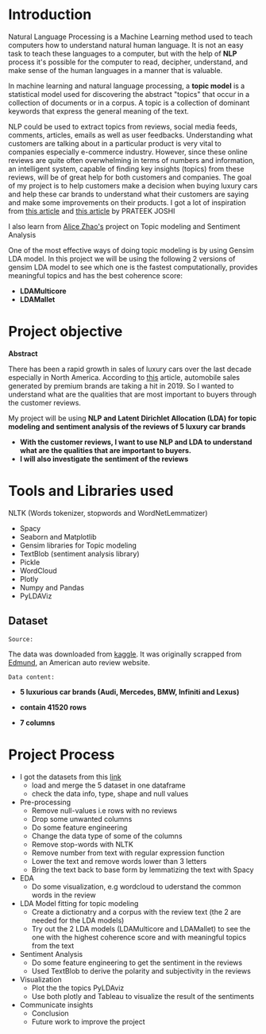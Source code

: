 # Introduction #

Natural Language Processing is a Machine Learning method used to teach computers how to understand natural human language. It is not an easy task to teach these languages to a computer, but with the help of **NLP** process it's possible for the computer to read, decipher, understand, and make sense of the human languages in a manner that is valuable. 

In machine learning and natural language processing, a **topic model** is a statistical model used for discovering the abstract "topics" that occur in a collection of documents or in a corpus. A topic is a collection of dominant keywords that express the general meaning of the text.

NLP could be used to extract topics from reviews, social media feeds, comments, articles, emails as well as user feedbacks. Understanding what customers are talking about in a particular product is very vital to companies especially e-commerce industry. However, since these online reviews are quite often overwhelming in terms of numbers and information, an intelligent system, capable of finding key insights (topics) from these reviews, will be of great help for both customers and companies. The goal of my project is to help customers make a decision when buying luxury cars and help these car brands to understand what their customers are saying and make some improvements on their products. 
I got a lot of inspiration from [this article](https://www.machinelearningplus.com/nlp/topic-modeling-gensim-python/) and [this article](https://www.analyticsvidhya.com/blog/2018/10/mining-online-reviews-topic-modeling-lda/) by PRATEEK JOSHI

I also learn from [Alice Zhao's](https://github.com/adashofdata/nlp-in-python-tutorial) project on Topic modeling and Sentiment Analysis

One of the most effective ways of doing topic modeling is by using Gensim LDA model. In this project we will be using the following 2 versions of gensim LDA model to see which one is the fastest computationally, provides meaningful topics and has the best coherence score:
*  **LDAMulticore**
*  **LDAMallet**

# Project objective #
  **Abstract**

There has been a rapid growth in sales of luxury cars over the last decade especially in North America. According to [this](https://driving.ca/audi/q5/features/feature-story/canadas-10-best-selling-luxury-vehicles-in-2019s-first-half) article, automobile sales generated by premium brands are taking a hit in 2019. So I wanted to understand what are the qualities that are most important to buyers through the customer reviews.

My project will be using **NLP and Latent Dirichlet Allocation (LDA) for topic modeling and sentiment analysis of the reviews of 5 luxury car brands**

*  **With the customer reviews, I want to use NLP and LDA to understand what are the qualities that are important to buyers.** 
*  **I will also investigate the sentiment of the reviews**

# Tools and Libraries used #
NLTK (Words tokenizer, stopwords and WordNetLemmatizer)
* Spacy
* Seaborn and Matplotlib
* Gensim libraries for Topic modeling
* TextBlob (sentiment analysis library)
* Pickle
* WordCloud
* Plotly
* Numpy and Pandas
* PyLDAViz
## Dataset ##

    Source:
    
 The data was downloaded from [kaggle](kaggle.com). It was originally scrapped from [Edmund](Edmund.com), an American auto review website.
        
    Data content:
    
*  **5 luxurious car brands (Audi, Mercedes, BMW, Infiniti and Lexus)**

*  **contain 41520 rows**

*  **7 columns**
# Project Process #
* I got the datasets from this [link](https://www.kaggle.com/ankkur13/edmundsconsumer-car-ratings-and-reviews)
   * load and merge the 5 dataset in one dataframe
   * check the data info, type, shape and null values
* Pre-processing
   * Remove null-values i.e rows with no reviews
   * Drop some unwanted columns
   * Do some feature engineering
   * Change the data type of some of the columns
   * Remove stop-words with NLTK
   * Remove number from text with regular expression function
   * Lower the text and remove words lower than 3 letters
   * Bring the text back to base form by lemmatizing the text with Spacy
* EDA
    * Do some visualization, e.g wordcloud to uderstand the common words in the review
* LDA Model fitting for topic modeling 
   * Create a dictionatry and a corpus with the review text (the 2 are needed for the LDA models) 
   * Try out the 2 LDA models (LDAMulticore and LDAMallet) to see the one with the highest coherence score and with meaningful topics from the text
*  Sentiment Analysis
   * Do some feature engineering to get the sentiment in the reviews
   * Used TextBlob to derive the polarity and subjectivity in the reviews
* Visualization
   * Plot the the topics PyLDAviz
   * Use both plotly and Tableau to visualize the result of the sentiments
*  Communicate insights
   * Conclusion
   * Future work to improve the project 
